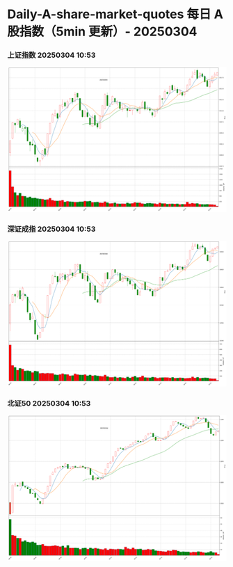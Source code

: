 
# Daily-A-share-market-quotes 每日 A 股指数（5min 更新）- 20250304

### 上证指数 20250304 10:53
![](./fig/2025/3/20250304-sh000001.png)

### 深证成指 20250304 10:53
![](./fig/2025/3/20250304-sz399001.png)

### 北证50 20250304 10:53
![](./fig/2025/3/20250304-bj899050.png)
